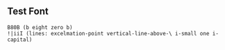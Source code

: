 ## Test Font
```
B80B (b eight zero b)
!|iiI (lines: excelmation-point vertical-line-above-\ i-small one i-capital)
```
